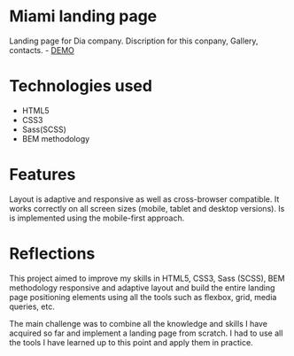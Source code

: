 # Miami landing page
Landing page for Dia company. Discription for this conpany, Gallery, contacts.
    - [DEMO](https://victorgri.github.io/dia-layout/)

# Technologies used
  - HTML5
  - CSS3
  - Sass(SCSS)
  - BEM methodology


# Features
Layout is adaptive and responsive as well as cross-browser compatible. It works correctly on all screen sizes (mobile, tablet and desktop versions). Is is implemented using the mobile-first approach.

# Reflections
This project aimed to improve my skills in HTML5, CSS3, Sass (SCSS), BEM methodology responsive and adaptive layout and build the entire landing page positioning elements using all the tools such as flexbox, grid, media queries, etc.

The main challenge was to combine all the knowledge and skills I have acquired so far and implement a landing page from scratch. I had to use all the tools I have learned up to this point and apply them in practice.

